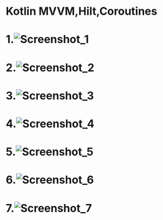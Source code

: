 # Kotlin MVVM,Hilt,Coroutines

# 1.![Screenshot_1](https://github.com/user-attachments/assets/0ed37be4-d14a-4b7e-a01a-528b21d63dc2)

# 2.![Screenshot_2](https://github.com/user-attachments/assets/2b04295a-4dc0-4dc9-98e4-76e442bd36c0)

# 3.![Screenshot_3](https://github.com/user-attachments/assets/54a71725-22e9-47f6-b6d8-03e4e45ba4b2)

# 4.![Screenshot_4](https://github.com/user-attachments/assets/8bb6d77a-cb8e-4748-a4b6-d5621458da75)

# 5.![Screenshot_5](https://github.com/user-attachments/assets/32f0bfea-cddb-4085-824c-38fbb66d6bf9)

# 6.![Screenshot_6](https://github.com/user-attachments/assets/b0254b1d-ddc5-4e49-b81b-fe86b71371eb)

# 7.![Screenshot_7](https://github.com/user-attachments/assets/b1573f47-6266-4293-b5e0-cf452580ff57)
